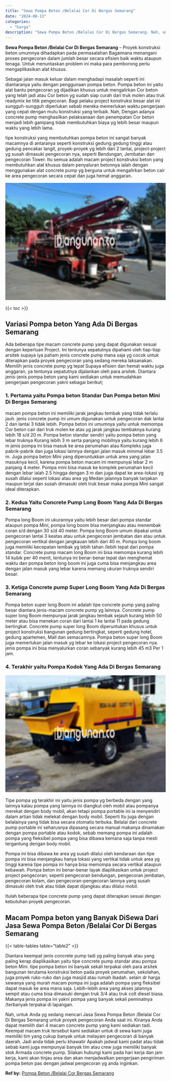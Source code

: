 ```yaml
---
title: "Sewa Pompa Beton /Belalai Cor Di Bergas Semarang"
date: "2024-08-13"
categories: 
  - "harga"
description: "Sewa Pompa Beton /Belalai Cor Di Bergas Semarang. Nah, untuk Anda yg sedang mencari Jasa Sewa Pompa Beton /Belalai Cor Di Bergas Semarang untuk proyek pengec..."
---
```


**Sewa Pompa Beton /Belalai Cor Di Bergas Semarang** – Proyek konstruksi beton umumnya dihadapkan pada permasalahan Bagaimana menangani proses pengecoran dalam jumlah besar secara efisien baik waktu ataupun tenaga. Untuk menuntaskan problem ini maka para pemborong perlu mengaplikasikan alat khusus.

Sebagai jalan masuk keluar dalam menghadapi masalah seperti ini diantaranya yaitu dengan penggunaan pompa beton. Pompa beton ini yaitu alat bantu pengecoran yg dijadikan khusus untuk mengalirkan Cor beton yang telah jadi atau Cor beton yg sudah siap curah dari truk molen atau truk readymix ke titik pengecoran. Bagi pelaku project konstruksi besar alat ini sungguh-sungguh diperlukan sebab mereka memerlukan waktu pengerjaan yang cepat dengan mutu konstruksi yang terbaik. Nah, Dengan adanya concrete pump menghasilkan pelaksanaan dan penempatan Cor beton menjadi lebih gampang tidak membutuhkan biaya yg lebih besar maupun waktu yang lebih lama.

tipe konstruksi yang membutuhkan pompa beton ini sangat banyak macamnya di antaranya seperti konstruksi gedung gedung tinggi atau gedung pencakar langit, proyek-proyek yg lebih dari 2 lantai, project-project yg susah dimasuki pengecoran nya, seperti Bendungan, Jembatan dan pengecoran Tower. Itu semua adalah macam project konstruksi beton yang membutuhkan alat khusus dalam penyaluran betonnya ialah dengan menggunakan alat concrete pump yg berguna untuk mengalirkan beton cair ke area pengecoran secara cepat dan juga hemat anggaran.

![Sewa Pompa Beton /Belalai Cor Di Bergas Semarang](/images/sewa-concrete-pump-03.png)

{{< toc >}}

## Variasi Pompa beton Yang Ada Di Bergas Semarang

Ada beberapa tipe macam concrete pump yang dapat digunakan sesuai dengan keperluan Project. Ini tentunya sepatutnya dipahami oleh tiap-tiap arsitek supaya iya paham jenis concrete pump mana saja yg cocok untuk diterapkan pada proyek pengecoran yang sedang mereka laksanakan. Memilih jenis concrete pump yg tepat Supaya efisien dan hemat waktu juga anggaran, ya tentunya sepatutnya dijalankan oleh para arsitek. Diantara jenis-jenis pompa beton yang kami sediakan untuk memudahkan pengerjaan pengecoran yakni sebagai berikut;

### 1\. Pertama yaitu Pompa beton Standar Dan Pompa beton Mini Di Bergas Semarang

macam pompa beton ini memiliki jarak jangkau tembak yang tidak terlalu jauh. jenis concrete pump ini umum digunakan untuk pengecoran dak lantai 2 dan lantai 3 tidak lebih. Pompa beton ini umumnya yaitu untuk memompa Cor beton cair dari truk molen ke atas yg jarak jangkau tembaknya kurang lebih 18 s/d 20 m. Pompa beton standar sendiri yaitu pompa beton yang lebar truknya Kurang lebih 3 m serta panjang mobilnya yaitu kurang lebih 6 m jenis pompa ini bisa masuk ke area perumahan atau Kompleks juga pabrik-pabrik dan juga lokasi lainnya dengan jalan masuk minimal lebar 3.5 m. Juga pompa beton Mini yang diperuntukkan untuk area yang jalan masuknya kecil, karena pompa beton macam ini mempunyai lebar 2 m panjang 4 meter. Pompa mini bisa masuk ke komplek perumahan kecil dengan lebar ialah 2.5 hingga dengan 3 m dan juga dapat ke area-lokasi yg susah dilalui seperti lokasi atau area yg Medan jalannya banyak tanjakan maupun terjal dan susah dimasuki oleh truk besar maka pompa Mini sangat ideal diterapkan.

### 2\. Kedua Yaitu Concrete Pump Long Boom Yang Ada Di Bergas Semarang

Pompa long Boom ini ukurannya yaitu lebih besar dari pompa standar ataupun pompa Mini, pompa long boom bisa menjangkau atau menembak coran s/d dengan 30 s/d 40 meter. Pompa long Boom umum dipakai untuk pengecoran lantai 3 keatas atau untuk pengecoran jembatan dan atau untuk pengecoran vertikal dengan jangkauan lebih dari 40 m. Pompa long boom juga memiliki kecepatan tembak yg lebih tahan /lebih tepat dari pompa standar. Concrete pump macam long Boom ini bisa memompa kurang lebih 14 kubik per 40 menit, tentunya ini benar-benar tepat dan menghemat waktu dan pompa beton long boom ini juga cuma bisa menjangkau area dengan jalan masuk yang lebar karena memang ukuran truknya sendiri besar.

### 3\. Ketiga Concrete pump Super Long Boom Yang Ada Di Bergas Semarang

Pompa beton super long Boom ini adalah tipe concrete pump yang paling besar diantara jenis-macam concrete pump yg lainnya. Concrete pump super long Boom mempunyai jarak jangkau tembak sejauh kurang lebih 50 meter atau bisa menekan coran dari lantai 1 ke lantai 11 pada gedung bertingkat. Concrete pump super long Boom diperuntukan khusus untuk project konstruksi bangunan gedung bertingkat, seperti gedung hotel, gedung apartemen, Mall dan semacamnya. Pompa beton super long Boom juga memerlukan jalan masuk yg lebar ke lokasi project pengecoran nya. jenis pompa ini bisa menyalurkan coran sebanyak kurang lebih 45 m3 Per 1 jam.

### 4\. Terakhir yaitu Pompa Kodok Yang Ada Di Bergas Semarang

![Sewa Pompa Beton /Belalai Cor Di Bergas Semarang](/images/sewa-concrete-pump-13.png)

Tipe pompa yg terakhir ini yaitu jenis pompa yg berbeda dengan yang lainnya kalau pompa yang lainnya ini diangkut oleh mobil atau pompanya merekat dengan body mobil, akan tetapi pompa portable ini ia menyendiri dalam artian tidak melekat dengan body mobil. Seperti Itu juga dengan belalainya yang tidak bisa secara otomatis terbuka. Belalai dari concrete pump portable ini seharusnya dipasang secara manual makanya dinamakan dengan pompa portable atau kodok, sebab memang pompa ini adalah pompa yang fleksibel pompa yang bisa dibawa kemana saja tanpa mesti tergantung dengan body mobil.

Pompa ini bisa dibawa ke area yg susah dilalui oleh kendaraan dan tipe pompa ini bisa menjangkau hanya lokasi yang vertikal tidak untuk area yg tinggi karena tipe pompa ini hanya bisa memompa secara vertikal ataupun kebawah. Pompa beton ini benar-benar layak diaplikasikan untuk project project pengecoran; seperti pengecoran bendungan, pengecoran jembatan, pengecoran kolam, dan pengecoran-pengecoran lainnya yang susah dimasuki oleh truk atau tidak dapat dijangkau atau dilalui mobil.

Itulah beberapa tipe concrete pump yang dapat diterapkan sesuai dengan kebutuhan proyek pengecoran.

## Macam Pompa beton yang Banyak DiSewa Dari Jasa Sewa Pompa Beton /Belalai Cor Di Bergas Semarang

{{< table-tables table="table2" >}}

Diantara keempat jenis concrete pump tadi yg paling banyak atau yang paling kerap diaplikasikan yaitu tipe concrete pump standar atau pompa beton Mini. tipe pompa beton ini banyak sekali terpakai oleh para arsitek bangunan terutama konstruksi beton pada proyek perumahan, sekolahan, juga proyek ruko-ruko dan juga masjid atau rumah ibadah. selain dr harga sewanya yang murah macam pompa ini juga adalah pompa yang fleksibel dapat masuk ke area mana saja. Lebih-lebih area yang akses jalannya sempit atau cuma bisa dimasuki dengan truk 3/4 atau truk colt diesel biasa. Makanya jenis pompa ini yakni pompa yang banyak sekali peminatnya /terbanyak terpakai di lapangan.

Nah, untuk Anda yg sedang mencari Jasa Sewa Pompa Beton /Belalai Cor Di Bergas Semarang untuk proyek pengecoran Anda saat ini. Kiranya Anda dapat memilih dari 4 macam concrete pump yang kami sediakan tadi. Keempat macam truk tersebut kami sediakan untuk di sewa kami juga memiliki tim yang cukup banyak untuk melayani pengecoran di banyak daerah. Jadi anda tidak perlu khawatir Apakah jadwal kami padat atau tidak sebab kami juga mempunyai banyak tim atau crew juga memiliki banyak stok Armada concrete pump. Silakan hubungi kami pada hari kerja dan jam kerja, kami akan tinjau area dan akan menjadwalkan pengerjaan pengiriman pompa beton pas dengan jadwal pengecoran yg anda inginkan.

**Ref by:** [Pompa Beton /Belalai Cor Bergas Semarang](https://id.wikipedia.org/wiki/Pompa)
